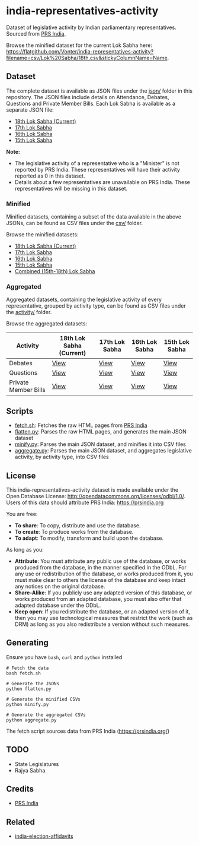 # india-representatives-activity

Dataset of legislative activity by Indian parliamentary representatives. Sourced from [PRS India](https://prsindia.org/).

Browse the minified dataset for the current Lok Sabha here: <https://flatgithub.com/Vonter/india-representatives-activity?filename=csv/Lok%20Sabha/18th.csv&stickyColumnName=Name>.

## Dataset

The complete dataset is available as JSON files under the [json/](json) folder in this repository. The JSON files include details on Attendance, Debates, Questions and Private Member Bills. Each Lok Sabha is available as a separate JSON file:
- [18th Lok Sabha (Current)](json/Lok%20Sabha/18th.json?raw=1)
- [17th Lok Sabha](json/Lok%20Sabha/17th.json?raw=1)
- [16th Lok Sabha](json/Lok%20Sabha/16th.json?raw=1)
- [15th Lok Sabha](json/Lok%20Sabha/15th.json?raw=1)

**Note:**
- The legislative activity of a representative who is a "Minister" is not reported by PRS India. These representatives will have their activity reported as 0 in this dataset.
- Details about a few representatives are unavailable on PRS India. These representatives will be missing in this dataset.

### Minified

Minified datasets, containing a subset of the data available in the above JSONs, can be found as CSV files under the [csv/](csv) folder.

Browse the minified datasets:
- [18th Lok Sabha (Current)](https://flatgithub.com/Vonter/india-representatives-activity?filename=csv/Lok%20Sabha/18th.csv&stickyColumnName=Name)
- [17th Lok Sabha](https://flatgithub.com/Vonter/india-representatives-activity?filename=csv/Lok%20Sabha/17th.csv&stickyColumnName=Name)
- [16th Lok Sabha](https://flatgithub.com/Vonter/india-representatives-activity?filename=csv/Lok%20Sabha/16th.csv&stickyColumnName=Name)
- [15th Lok Sabha](https://flatgithub.com/Vonter/india-representatives-activity?filename=csv/Lok%20Sabha/15th.csv&stickyColumnName=Name)
- [Combined (15th-18th) Lok Sabha](https://flatgithub.com/Vonter/india-representatives-activity?filename=csv/Lok%20Sabha.csv&stickyColumnName=Name)

### Aggregated

Aggregated datasets, containing the legislative activity of every representative, grouped by activity type, can be found as CSV files under the [activity/](activity) folder. 

Browse the aggregated datasets:

| Activity | 18th Lok Sabha (Current) | 17th Lok Sabha | 16th Lok Sabha | 15th Lok Sabha |
|----------------------|---|---|---|--|
| Debates | [View](https://flatgithub.com/Vonter/india-representatives-activity?filename=activity/Debates/Lok%20Sabha/18th.csv&stickyColumnName=Debate%20title%2FBill%20name&sort=Date%2Cdesc) | [View](https://flatgithub.com/Vonter/india-representatives-activity?filename=activity/Debates/Lok%20Sabha/17th.csv&stickyColumnName=Debate%20title%2FBill%20name&sort=Date%2Cdesc) | [View](https://flatgithub.com/Vonter/india-representatives-activity?filename=activity/Debates/Lok%20Sabha/16th.csv&stickyColumnName=Debate%20title%2FBill%20name&sort=Date%2Cdesc) | [View](https://flatgithub.com/Vonter/india-representatives-activity?filename=activity/Debates/Lok%20Sabha/15th.csv&stickyColumnName=Debate%20title%2FBill%20name&sort=Date%2Cdesc) |
| Questions | [View](https://flatgithub.com/Vonter/india-representatives-activity?filename=activity/Questions/Lok%20Sabha/18th.csv&stickyColumnName=Title&sort=Date%2Cdesc) | [View](https://flatgithub.com/Vonter/india-representatives-activity?filename=activity/Questions/Lok%20Sabha/17th.csv&stickyColumnName=Title&sort=Date%2Cdesc) | [View](https://flatgithub.com/Vonter/india-representatives-activity?filename=activity/Questions/Lok%20Sabha/16th.csv&stickyColumnName=Title&sort=Date%2Cdesc) | [View](https://flatgithub.com/Vonter/india-representatives-activity?filename=activity/Questions/Lok%20Sabha/15th.csv&stickyColumnName=Title&sort=Date%2Cdesc) |
| Private Member Bills | [View](https://flatgithub.com/Vonter/india-representatives-activity?filename=activity/Private%20Member%20Bills/Lok%20Sabha/18th.csv&stickyColumnName=Bill%20title&sort=Date%20of%20introduction%2Cdesc) | [View](https://flatgithub.com/Vonter/india-representatives-activity?filename=activity/Private%20Member%20Bills/Lok%20Sabha/17th.csv&stickyColumnName=Bill%20title&sort=Date%20of%20introduction%2Cdesc) | [View](https://flatgithub.com/Vonter/india-representatives-activity?filename=activity/Private%20Member%20Bills/Lok%20Sabha/16th.csv&stickyColumnName=Bill%20title&sort=Date%20of%20introduction%2Cdesc) | [View](https://flatgithub.com/Vonter/india-representatives-activity?filename=activity/Private%20Member%20Bills/Lok%20Sabha/15th.csv&stickyColumnName=Bill%20title&sort=Date%20of%20introduction%2Cdesc) |

## Scripts

- [fetch.sh](fetch.sh): Fetches the raw HTML pages from [PRS India](https://prsindia.org/)
- [flatten.py](flatten.py): Parses the raw HTML pages, and generates the main JSON dataset
- [minify.py](minify.py): Parses the main JSON dataset, and minifies it into CSV files
- [aggregate.py](aggregate.py): Parses the main JSON dataset, and aggregates legislative activity, by activity type, into CSV files

## License

This india-representatives-activity dataset is made available under the Open Database License: http://opendatacommons.org/licenses/odbl/1.0/. 
Users of this data should attribute PRS India: https://prsindia.org

You are free:

* **To share**: To copy, distribute and use the database.
* **To create**: To produce works from the database.
* **To adapt**: To modify, transform and build upon the database.

As long as you:

* **Attribute**: You must attribute any public use of the database, or works produced from the database, in the manner specified in the ODbL. For any use or redistribution of the database, or works produced from it, you must make clear to others the license of the database and keep intact any notices on the original database.
* **Share-Alike**: If you publicly use any adapted version of this database, or works produced from an adapted database, you must also offer that adapted database under the ODbL.
* **Keep open**: If you redistribute the database, or an adapted version of it, then you may use technological measures that restrict the work (such as DRM) as long as you also redistribute a version without such measures.

## Generating

Ensure you have `bash`, `curl` and `python` installed

```
# Fetch the data
bash fetch.sh

# Generate the JSONs
python flatten.py

# Generate the minified CSVs
python minify.py

# Generate the aggregated CSVs
python aggregate.py
```

The fetch script sources data from PRS India (https://prsindia.org/)

## TODO

- State Legislatures
- Rajya Sabha

## Credits

- [PRS India](https://prsindia.org/)

## Related

- [india-election-affidavits](https://github.com/Vonter/india-election-affidavits)

